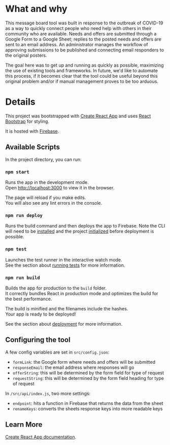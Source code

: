 # What and why

This message board tool was built in response to the outbreak of COVID-19 as a way to quickly connect people who need help with others in their community who are available. Needs and offers are submitted through a Google Form to a Google Sheet; replies to the posted needs and offers are sent to an email address. An administrator manages the workflow of approving submissions to be published and connecting email responders to the original posters.

The goal here was to get up and running as quickly as possible, maximizing the use of existing tools and frameworks. In future, we'd like to automate this process, if it becomes clear that the tool could be useful beyond this original problem and/or if manual management proves to be too arduous.

# Details

This project was bootstrapped with [Create React App](https://github.com/facebook/create-react-app) and uses [React Bootstrap](https://react-bootstrap.netlify.com/) for styling.

It is hosted with [Firebase](https://firebase.google.com/docs/hosting/quickstart).

## Available Scripts

In the project directory, you can run:

### `npm start`

Runs the app in the development mode.<br />
Open [http://localhost:3000](http://localhost:3000) to view it in the browser.

The page will reload if you make edits.<br />
You will also see any lint errors in the console.

### `npm run deploy`

Runs the build command and then deploys the app to Firebase. Note the CLI will need to be [installed](https://firebase.google.com/docs/hosting/quickstart#install-cli) and the project [initialized](https://firebase.google.com/docs/hosting/quickstart#initialize) before deployment is possible.

### `npm test`

Launches the test runner in the interactive watch mode.<br />
See the section about [running tests](https://facebook.github.io/create-react-app/docs/running-tests) for more information.

### `npm run build`

Builds the app for production to the `build` folder.<br />
It correctly bundles React in production mode and optimizes the build for the best performance.

The build is minified and the filenames include the hashes.<br />
Your app is ready to be deployed!

See the section about [deployment](https://facebook.github.io/create-react-app/docs/deployment) for more information.

## Configuring the tool

A few config variables are set in `src/config.json`:
- `formLink`: the Google form where needs and offers will be submitted
- `responseEmail`: the email address where responses will go
- `offerString`: this will be determined by the form field for type of request
- `requestString`: this will be determined by the form field heading for type of request

In `/src/api/index.js`, two more settings:
- `endpoint`: hits a function in Firebase that returns the data from the sheet
- `renameKeys`: converts the sheets response keys into more readable keys

## Learn More

[Create React App documentation](https://facebook.github.io/create-react-app/docs/getting-started).
